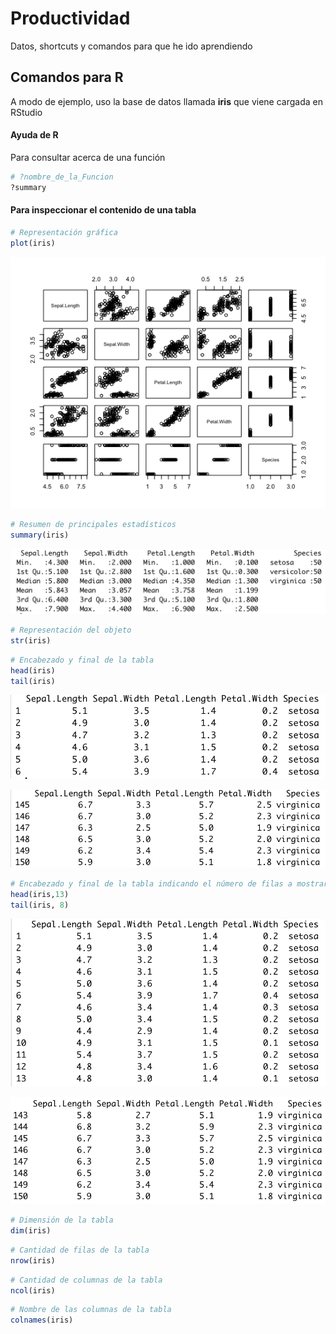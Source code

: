 # Productividad
Datos, shortcuts y comandos para que he ido aprendiendo

## Comandos para R

A modo de ejemplo, uso la base de datos llamada **iris** que viene cargada en RStudio

#### Ayuda de R

Para consultar acerca de una función

```r
# ?nombre_de_la_Funcion
?summary
```

#### Para inspeccionar el contenido de una tabla


```r
# Representación gráfica
plot(iris)
```
![Gráfica_1](/img/Rplot_iris.png)

```r
# Resumen de principales estadísticos
summary(iris)
```
![Gráfica_2](/img/summary_iris.png)

```r
# Representación del objeto
str(iris)
```

```r
# Encabezado y final de la tabla
head(iris)
tail(iris)
```
![Gráfica_4](/img/head_iris.png)

![Gráfica_5](/img/tail_iris.png)

```r
# Encabezado y final de la tabla indicando el número de filas a mostrar
head(iris,13)
tail(iris, 8)
```
![Gráfica_6](/img/head_iris_13.png)

![Gráfica_7](/img/tail_iris_8.png)

```r
# Dimensión de la tabla
dim(iris)
```

```r
# Cantidad de filas de la tabla
nrow(iris)
```

```r
# Cantidad de columnas de la tabla
ncol(iris)
```

```r
# Nombre de las columnas de la tabla
colnames(iris)
```


